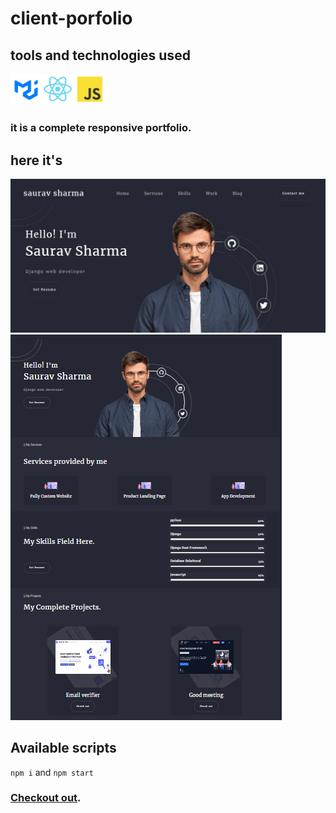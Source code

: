 # client-porfolio

## tools and technologies used
<img width='10%' src="./src/assets/images/mui.png"/><img width='10%' src="./src/assets/images/react.png"/><img width='10%' src="./src/assets/images/js.png"/>

### it is a complete responsive portfolio.

## here it's
<img src="./src/assets/images/s-portfolio1.png"/>
<img src="./src/assets/images/s-portfolio2.png"/>

## Available scripts

`npm i` and `npm start`

### [Checkout out](https://nidhisharma63.github.io/client-portfolio/).

